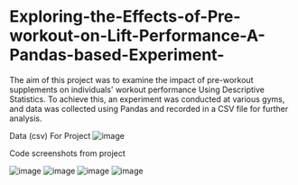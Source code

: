 # Exploring-the-Effects-of-Pre-workout-on-Lift-Performance-A-Pandas-based-Experiment-
The aim of this project was to examine the impact of pre-workout supplements on individuals' workout performance Using Descriptive Statistics. To achieve this, an experiment was conducted at various gyms, and data was collected using Pandas and recorded in a CSV file for further analysis.



Data (csv) For Project 
![image](https://github.com/TLpaul/Exploring-the-Effects-of-Pre-workout-on-Lift-Performance-A-Pandas-based-Experiment-/assets/101278914/5993e04d-e22a-4bc4-9feb-3eb5d258d3b1)


Code screenshots  from project

![image](https://github.com/TLpaul/Exploring-the-Effects-of-Pre-workout-on-Lift-Performance-A-Pandas-based-Experiment-/assets/101278914/cf5bb10f-90e3-4c73-9df1-54f39bd5652b)
![image](https://github.com/TLpaul/Exploring-the-Effects-of-Pre-workout-on-Lift-Performance-A-Pandas-based-Experiment-/assets/101278914/421c77f3-1cf7-4fd4-b431-32286a9f2246)
![image](https://github.com/TLpaul/Exploring-the-Effects-of-Pre-workout-on-Lift-Performance-A-Pandas-based-Experiment-/assets/101278914/cb7dabc7-7708-4eef-beaf-a6e9c1427aa8)
![image](https://github.com/TLpaul/Exploring-the-Effects-of-Pre-workout-on-Lift-Performance-A-Pandas-based-Experiment-/assets/101278914/c2a6eea9-82c6-4a36-9dcf-8380e7e49260)



